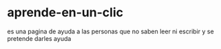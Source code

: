 # aprende-en-un-clic
es una pagina de ayuda a las personas que no saben leer ni escribir y se pretende darles ayuda 

